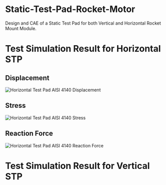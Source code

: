 # Static-Test-Pad-Rocket-Motor
Design and CAE of a Static Test Pad for both Vertical and Horizontal Rocket Mount Module.
# Test Simulation Result for Horizontal STP
## Displacement
![Horizontal Test Pad AISI 4140 Displacement](https://user-images.githubusercontent.com/77199304/144700771-ea7ee785-cb32-430d-a31f-607f30a3dbb9.png)
## Stress
![Horizontal Test Pad AISI 4140 Stress](https://user-images.githubusercontent.com/77199304/144700821-c109ac69-3616-4388-82ad-49247005a574.png)
## Reaction Force
![Horizontal Test Pad AISI 4140 Reaction Force](https://user-images.githubusercontent.com/77199304/144700843-7abc2c85-fcad-457e-899f-fbc4818c3489.png)

# Test Simulation Result for Vertical STP
